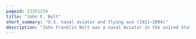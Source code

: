 ```yaml
---
pageid: 22351259
title: "John F. Bolt"
short_summary: "U.S. naval aviator and flying ace (1921–2004)"
description: "John Franklin Bolt was a naval Aviator in the united States marine Corps and a decorated flying Ace who served in World War Ii and the korean War. He remains the only U. S. Marine to achieve Ace Status in two Wars and was also the only Marine Jet Fighter Ace. During his military Career he rose to the Rank of lieutenant Colonel."
---
```

